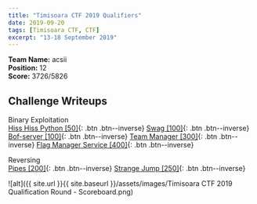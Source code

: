 ```yaml
---
title: "Timisoara CTF 2019 Qualifiers"
date: 2019-09-20
tags: [Timisoara CTF, CTF]
excerpt: "13-18 September 2019"
--- 
```


**Team Name:** acsii  
**Position:** 12  
**Score:** 3726/5826

## Challenge Writeups  
Binary Exploitation  
[Hiss Hiss Python [50]](/Hiss-Hiss-Python/){: .btn .btn--inverse}
[Swag [100]](/Timisoara-CTF-2019-Qualifiers/){: .btn .btn--inverse}
[Bof-server [100]](/Timisoara-CTF-2019-Qualifiers/){: .btn .btn--inverse}
[Team Manager [300]](/Timisoara-CTF-2019-Qualifiers/){: .btn .btn--inverse}
[Flag Manager Service [400]](/Timisoara-CTF-2019-Qualifiers/){: .btn .btn--inverse}

Reversing  
[Pipes [200]](/Timisoara-CTF-2019-Qualifiers/){: .btn .btn--inverse}
[Strange Jump [250]](/Timisoara-CTF-2019-Qualifiers/){: .btn .btn--inverse}

![alt]({{ site.url }}{{ site.baseurl }}/assets/images/Timisoara CTF 2019 Qualification Round - Scoreboard.png)
